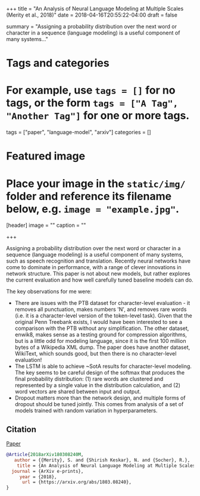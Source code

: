 +++
title = "An Analysis of Neural Language Modeling at Multiple Scales (Merity et al., 2018)"
date = 2018-04-16T20:55:22-04:00
draft = false

summary = "Assigning a probability distribution over the next word or character in a sequence (language modeling) is a useful component of many systems..."

# Tags and categories
# For example, use `tags = []` for no tags, or the form `tags = ["A Tag", "Another Tag"]` for one or more tags.
tags = ["paper", "language-model", "arxiv"]
categories = []

# Featured image
# Place your image in the `static/img/` folder and reference its filename below, e.g. `image = "example.jpg"`.
[header]
image = ""
caption = ""

+++

Assigning a probability distribution over the next word or character in a sequence (language modeling) is a useful component of many systems, such as speech recognition and translation.
Recently neural networks have come to dominate in performance, with a range of clever innovations in network structure.
This paper is not about new models, but rather explores the current evaluation and how well carefully tuned baseline models can do.

The key observations for me were:

- There are issues with the PTB dataset for character-level evaluation - it removes all punctuation, makes numbers 'N', and removes rare words (i.e. it is a character-level version of the token-level task).
Given that the original Penn Treebank exists, I would have been interested to see a comparison with the PTB without any simplification.
The other dataset, enwik8, makes sense as a testing ground for compression algorithms, but is a little odd for modeling language, since it is the first 100 million bytes of a Wikipedia XML dump.
The paper does have another dataset, WikiText, which sounds good, but then there is no character-level evaluation!
- The LSTM is able to achieve ~SotA results for character-level modeling.
The key seems to be careful design of the softmax that produces the final probability distribution:
(1) rare words are clustered and represented by a single value in the distribution calculation, and
(2) word vectors are shared between input and output.
- Dropout matters more than the network design, and multiple forms of dropout should be tuned jointly.
This comes from analysis of a set of models trained with random variation in hyperparameters.

## Citation

[Paper](https://arxiv.org/abs/1803.08240)

```bibtex
@Article{2018arXiv180308240M,
   author = {{Merity}, S. and {Shirish Keskar}, N. and {Socher}, R.},
    title = {An Analysis of Neural Language Modeling at Multiple Scales},
  journal = {ArXiv e-prints},
     year = {2018},
      url = {https://arxiv.org/abs/1803.08240},
}
```
